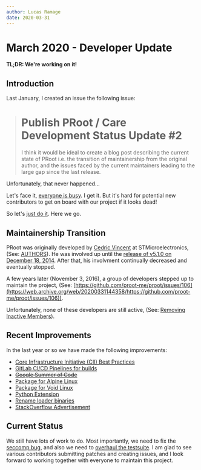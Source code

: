 ```yaml
---
author: Lucas Ramage
date: 2020-03-31
---
```


# March 2020 - Developer Update

**TL;DR: We're working on it!**

## Introduction

Last January, I created an issue the following issue:

> # Publish PRoot / Care Development Status Update #2
> I think it would be ideal to create a blog post describing the current 
> state of PRoot i.e. the transition of maintainership from the original author,
> and the issues faced by the current maintainers leading to the large gap since the last release.

Unfortunately, that never happened...

Let's face it, [everyone is busy](https://vcwithme.co/2020/02/06/everyone-is-busy). I get it.
But it's hard for potential new contributors to get on board with our project if it looks dead!

So let's [just do it](https://en.wikipedia.org/wiki/Just_Do_It). Here we go.

## Maintainership Transition

PRoot was originally developed by [Cedric Vincent](https://github.com/cedric-vincent) at STMicroelectronics, (See: [AUTHORS](https://github.com/proot-me/proot/blob/master/AUTHORS)).
He was involved up until the [release of v5.1.0 on December 18, 2014](https://github.com/proot-me/proot/releases/tag/v5.1.0).
After that, his involvment continually decreased and eventually stopped.

A few years later (November 3, 2016), a group of developers stepped up to maintain the project, (See: [https://github.com/proot-me/proot/issues/106](https://web.archive.org/web/20200331144358/https://github.com/proot-me/proot/issues/106)).

Unfortunately, none of these developers are still active, (See: [Removing Inactive Members](../posts/org-members.md)).

## Recent Improvements

In the last year or so we have made the following improvements:

- [Core Infrastructure Initiative (CII) Best Practices](https://bestpractices.coreinfrastructure.org/en/projects/2444)
- [GitLab CI/CD Pipelines for builds](https://gitlab.com/proot/proot)
- <s>[Google Summer of Code](https://github.com/proot-me/blog/issues/3)</s>
- [Package for Alpine Linux](https://git.alpinelinux.org/aports/commit/?id=e5bc64161b3a4b079fa324bcb3a52e2303d17c08)
- [Package for Void Linux](https://github.com/proot-me/proot/commit/037e77ef796cf4f10e170007a9929bdc400ca3de)
- [Python Extension](https://github.com/proot-me/proot/pull/82)
- [Rename loader binaries](https://github.com/proot-me/proot/commit/20d619d907e7c80dc33b884a93d0645c7ea96cc2)
- [StackOverflow Advertisement](https://github.com/proot-me/blog/issues/7)

## Current Status

We still have lots of work to do. Most importantly, we need to fix the [seccomp bug](https://github.com/proot-me/proot/issues/106),
and also we need to [overhaul the testsuite](https://github.com/proot-me/proot/issues/164). I am glad to see various contributors
submitting patches and creating issues, and I look forward to working together with everyone to maintain this project.
